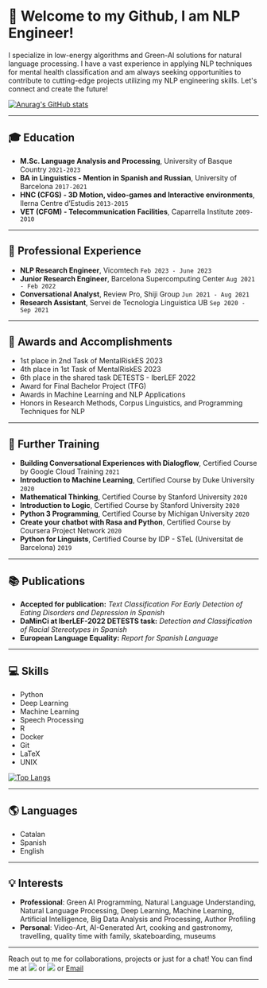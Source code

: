 # 👋 Welcome to my Github, I am NLP Engineer!

I specialize in low-energy algorithms and Green-AI solutions for natural language processing. I have a vast experience in applying NLP techniques for mental health classification and am always seeking opportunities to contribute to cutting-edge projects utilizing my NLP engineering skills. Let's connect and create the future!

[![Anurag's GitHub stats](https://github-readme-stats.vercel.app/api?username=DavidCabestany)](https://github.com/anuraghazra/github-readme-stats) 

---

## 🎓 Education

- **M.Sc. Language Analysis and Processing**, University of Basque Country `2021-2023`
- **BA in Linguistics - Mention in Spanish and Russian**, University of Barcelona `2017-2021`
- **HNC (CFGS) - 3D Motion, video-games and Interactive environments**, Ilerna Centre d’Estudis `2013-2015`
- **VET (CFGM) - Telecommunication Facilities**, Caparrella Institute `2009-2010`

---

## 💼 Professional Experience

- **NLP Research Engineer**, Vicomtech `Feb 2023 - June 2023`
- **Junior Research Engineer**, Barcelona Supercomputing Center `Aug 2021 - Feb 2022`
- **Conversational Analyst**, Review Pro, Shiji Group `Jun 2021 - Aug 2021`
- **Research Assistant**, Servei de Tecnologia Linguistica UB `Sep 2020 - Sep 2021`

---

## 🏅 Awards and Accomplishments

- 1st place in 2nd Task of MentalRiskES 2023
- 4th place in 1st Task of MentalRiskES 2023
- 6th place in the shared task DETESTS - IberLEF 2022
- Award for Final Bachelor Project (TFG)
- Awards in Machine Learning and NLP Applications
- Honors in Research Methods, Corpus Linguistics, and Programming Techniques for NLP

---

## 🚀 Further Training

- **Building Conversational Experiences with Dialogflow**, Certified Course by Google Cloud Training `2021`
- **Introduction to Machine Learning**, Certified Course by Duke University `2020`
- **Mathematical Thinking**, Certified Course by Stanford University `2020`
- **Introduction to Logic**, Certified Course by Stanford University `2020`
- **Python 3 Programming**, Certified Course by Michigan University `2020`
- **Create your chatbot with Rasa and Python**, Certified Course by Coursera Project Network `2020`
- **Python for Linguists**, Certified Course by IDP - STeL (Universitat de Barcelona) `2019`

---

## 📚 Publications

- **Accepted for publication:** _Text Classification For Early Detection of Eating Disorders and Depression in Spanish_
- **DaMinCi at IberLEF-2022 DETESTS task:** _Detection and Classification of Racial Stereotypes in Spanish_
- **European Language Equality:** _Report for Spanish Language_

---

## 💻 Skills

- Python
- Deep Learning
- Machine Learning
- Speech Processing
- R
- Docker
- Git
- LaTeX
- UNIX

  
[![Top Langs](https://github-readme-stats-git-masterrstaa-rickstaa.vercel.app/api/top-langs/?username=DavidCabestany&layout=compact)](https://github.com/anuraghazra/github-readme-stats)


---

## 🌎 Languages

- Catalan
- Spanish
- English

---

## 💡 Interests

- **Professional**: Green AI Programming, Natural Language Understanding, Natural Language Processing, Deep Learning, Machine Learning, Artificial Intelligence, Big Data Analysis and Processing, Author Profiling
- **Personal**: Video-Art, AI-Generated Art, cooking and gastronomy, travelling, quality time with family, skateboarding, museums

---

Reach out to me for collaborations, projects or just for a chat! You can find me at [![](https://img.shields.io/badge/Medium-12100E?style=for-the-badge&logo=medium&logoColor=white)](https://medium.com/@dcabesma)  or 
[![](https://img.shields.io/badge/linkedin-%230077B5.svg?style=for-the-badge&logo=linkedin)](https://www.linkedin.com/in/david-cabestany/) or [Email](mailto:dcabesma@gmail.com)

---
